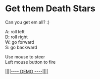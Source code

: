 # Get them Death Stars

Can you get em all? :)

A: roll left <br/>
D: roll right <br/>
W: go forward <br/>
S: go backward <br/>

Use mouse to steer <br/>
Left mouse button to fire <br/>

[||||---- DEMO ----||||](https://get-them-deathstars-dws4.vercel.app/)
